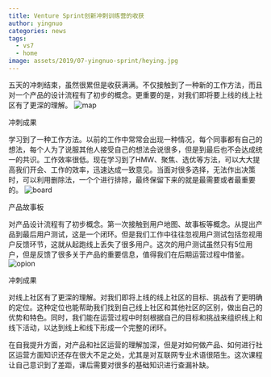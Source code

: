 ```yaml
---
title: Venture Sprint创新冲刺训练营的收获
author: yingnuo
categories: news
tags:
  - vs7
  - home
image: assets/2019/07-yingnuo-sprint/heying.jpg
---
```

五天的冲刺结束，虽然很累但是收获满满。不仅接触到了一种新的工作方法，而且对一个产品的设计流程有了初步的概念。更重要的是，对我们即将要上线的线上社区有了更深的理解。
![map](/assets/2019/07-yingnuo-sprint/1-map.jpg)

冲刺成果

学习到了一种工作方法。以前的工作中常常会出现一种情况，每个同事都有自己的想法，每个人为了说服其他人接受自己的想法会说很多，但是到最后也不会达成统一的共识。工作效率很低。现在学习到了HMW、聚焦、选优等方法，可以大大提高我们开会、工作的效率，迅速达成一致意见。当面对很多选择，无法作出决策时，可以利用删除法，一个个进行排除，最终保留下来的就是最需要或者最重要的。
![board](/assets/2019/07-yingnuo-sprint/2-board.jpg)

产品故事板

对产品设计流程有了初步概念。第一次接触到用户地图、故事板等概念。从提出产品到最后用户测试，这是一个闭环。但是我们工作中往往忽视用户测试包括忽视用户反馈环节，这就从起跑线上丢失了很多用户。这次的用户测试虽然只有5位用户，但是反馈了很多关于产品的重要信息，值得我们在后期运营过程中借鉴。
![opion](/assets/2019/07-yingnuo-sprint/3-opion.jpg)

冲刺成果

对线上社区有了更深的理解。对我们即将上线的线上社区的目标、挑战有了更明确的定位。这种定位也能帮助我们找到自己线上社区和其他社区的区别，做出自己的优势和特色。同时，我们能在运营过程中时刻根据自己的目标和挑战来组织线上和线下活动，以达到线上和线下形成一个完整的闭环。

在自我提升方面，对产品和社区运营的理解加深，但是对如何做产品、如何进行社区运营方面知识还存在很大不足之处，尤其是对互联网专业术语很陌生。这次课程让自己意识到了差距，课后需要对很多的基础知识进行查漏补缺。
